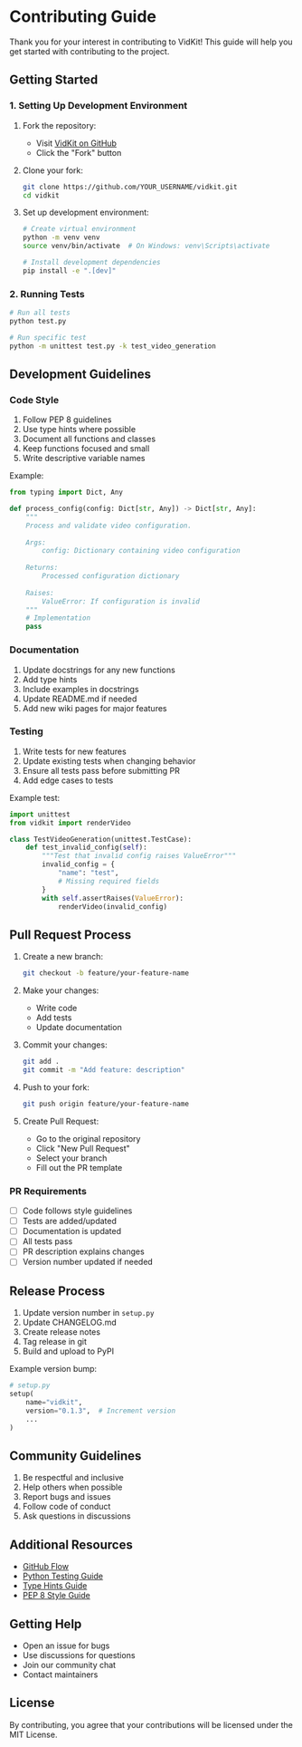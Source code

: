 # Contributing Guide

Thank you for your interest in contributing to VidKit! This guide will help you get started with contributing to the project.

## Getting Started

### 1. Setting Up Development Environment

1. Fork the repository:
   - Visit [VidKit on GitHub](https://github.com/SpyC0der77/vidkit)
   - Click the "Fork" button

2. Clone your fork:
   ```bash
   git clone https://github.com/YOUR_USERNAME/vidkit.git
   cd vidkit
   ```

3. Set up development environment:
   ```bash
   # Create virtual environment
   python -m venv venv
   source venv/bin/activate  # On Windows: venv\Scripts\activate
   
   # Install development dependencies
   pip install -e ".[dev]"
   ```

### 2. Running Tests

```bash
# Run all tests
python test.py

# Run specific test
python -m unittest test.py -k test_video_generation
```

## Development Guidelines

### Code Style

1. Follow PEP 8 guidelines
2. Use type hints where possible
3. Document all functions and classes
4. Keep functions focused and small
5. Write descriptive variable names

Example:
```python
from typing import Dict, Any

def process_config(config: Dict[str, Any]) -> Dict[str, Any]:
    """
    Process and validate video configuration.
    
    Args:
        config: Dictionary containing video configuration
        
    Returns:
        Processed configuration dictionary
        
    Raises:
        ValueError: If configuration is invalid
    """
    # Implementation
    pass
```

### Documentation

1. Update docstrings for any new functions
2. Add type hints
3. Include examples in docstrings
4. Update README.md if needed
5. Add new wiki pages for major features

### Testing

1. Write tests for new features
2. Update existing tests when changing behavior
3. Ensure all tests pass before submitting PR
4. Add edge cases to tests

Example test:
```python
import unittest
from vidkit import renderVideo

class TestVideoGeneration(unittest.TestCase):
    def test_invalid_config(self):
        """Test that invalid config raises ValueError"""
        invalid_config = {
            "name": "test",
            # Missing required fields
        }
        with self.assertRaises(ValueError):
            renderVideo(invalid_config)
```

## Pull Request Process

1. Create a new branch:
   ```bash
   git checkout -b feature/your-feature-name
   ```

2. Make your changes:
   - Write code
   - Add tests
   - Update documentation

3. Commit your changes:
   ```bash
   git add .
   git commit -m "Add feature: description"
   ```

4. Push to your fork:
   ```bash
   git push origin feature/your-feature-name
   ```

5. Create Pull Request:
   - Go to the original repository
   - Click "New Pull Request"
   - Select your branch
   - Fill out the PR template

### PR Requirements

- [ ] Code follows style guidelines
- [ ] Tests are added/updated
- [ ] Documentation is updated
- [ ] All tests pass
- [ ] PR description explains changes
- [ ] Version number updated if needed

## Release Process

1. Update version number in `setup.py`
2. Update CHANGELOG.md
3. Create release notes
4. Tag release in git
5. Build and upload to PyPI

Example version bump:
```python
# setup.py
setup(
    name="vidkit",
    version="0.1.3",  # Increment version
    ...
)
```

## Community Guidelines

1. Be respectful and inclusive
2. Help others when possible
3. Report bugs and issues
4. Follow code of conduct
5. Ask questions in discussions

## Additional Resources

- [GitHub Flow](https://guides.github.com/introduction/flow/)
- [Python Testing Guide](https://docs.python.org/3/library/unittest.html)
- [Type Hints Guide](https://docs.python.org/3/library/typing.html)
- [PEP 8 Style Guide](https://www.python.org/dev/peps/pep-0008/)

## Getting Help

- Open an issue for bugs
- Use discussions for questions
- Join our community chat
- Contact maintainers

## License

By contributing, you agree that your contributions will be licensed under the MIT License.
